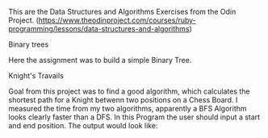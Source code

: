 This are the Data Structures and Algorithms Exercises from the Odin Project. (https://www.theodinproject.com/courses/ruby-programming/lessons/data-structures-and-algorithms)

Binary trees

Here the assignment was to build a simple Binary Tree.

Knight's Travails

Goal from this project was to find a good algorithm, which calculates the
shortest path for a Knight betwenn two positions on a Chess Board.
I measured the time from my two algorithms, apparently  a BFS Algorithm looks clearly
faster than a DFS. 
In this Program the user should input a start and end position. The output would look like:

